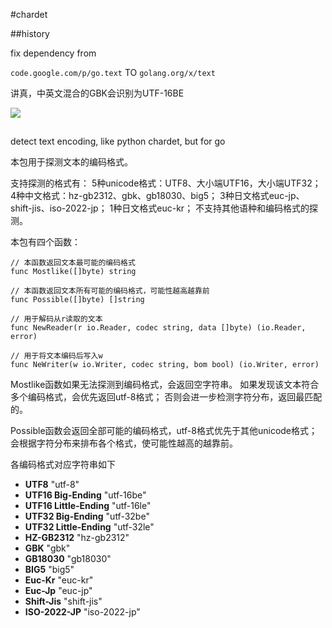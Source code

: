 #chardet

##history

fix dependency from

`code.google.com/p/go.text` TO `golang.org/x/text`

讲真，中英文混合的GBK会识别为UTF-16BE

![](http://qq.yh31.com/tp/zjbq/201609231126325282.jpg)


##
detect text encoding, like python chardet, but for go

本包用于探测文本的编码格式。

支持探测的格式有：
5种unicode格式：UTF8、大小端UTF16，大小端UTF32；
4种中文格式：hz-gb2312、gbk、gb18030、big5；
3种日文格式euc-jp、shift-jis、iso-2022-jp；
1种日文格式euc-kr；
不支持其他语种和编码格式的探测。

本包有四个函数：

	// 本函数返回文本最可能的编码格式
    func Mostlike([]byte) string
	
	// 本函数返回文本所有可能的编码格式，可能性越高越靠前
	func Possible([]byte) []string
	
	// 用于解码从r读取的文本
	func NewReader(r io.Reader, codec string, data []byte) (io.Reader, error) 
	
	// 用于将文本编码后写入w
	func NeWriter(w io.Writer, codec string, bom bool) (io.Writer, error)

Mostlike函数如果无法探测到编码格式，会返回空字符串。
如果发现该文本符合多个编码格式，会优先返回utf-8格式；
否则会进一步检测字符分布，返回最匹配的。

Possible函数会返回全部可能的编码格式，utf-8格式优先于其他unicode格式；
会根据字符分布来排布各个格式，使可能性越高的越靠前。

各编码格式对应字符串如下

* **UTF8**  "utf-8"
* **UTF16 Big-Ending** "utf-16be"
* **UTF16 Little-Ending** "utf-16le"
* **UTF32 Big-Ending** "utf-32be"
* **UTF32 Little-Ending** "utf-32le"
* **HZ-GB2312** "hz-gb2312"
* **GBK** "gbk"
* **GB18030** "gb18030"
* **BIG5** "big5"
* **Euc-Kr** "euc-kr"
* **Euc-Jp** "euc-jp"
* **Shift-Jis** "shift-jis"
* **ISO-2022-JP** "iso-2022-jp"
